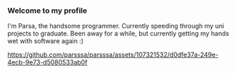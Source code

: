 ### Welcome to my profile

I'm Parsa, the handsome programmer. Currently speeding through my uni projects to graduate. Been away for a while, but currently getting my hands wet with software again :)

https://github.com/parsssa/parsssa/assets/107321532/d0dfe37a-249e-4ecb-9e73-d5080533ab0f

